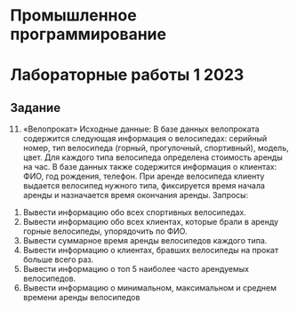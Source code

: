 # Промышленное программирование
# Лабораторные работы 1 2023

## Задание

11. «Велопрокат»
Исходные данные:
В базе данных велопроката содержится следующая информация о 
велосипедах: серийный номер, тип велосипеда (горный, прогулочный, 
спортивный), модель, цвет. Для каждого типа велосипеда определена стоимость 
аренды на час. В базе данных также содержится информация о клиентах: ФИО, 
год рождения, телефон. При аренде велосипеда клиенту выдается велосипед 
нужного типа, фиксируется время начала аренды и назначается время окончания 
аренды.
Запросы:
1) Вывести информацию обо всех спортивных велосипедах.
2) Вывести информацию обо всех клиентах, которые брали в аренду горные 
велосипеды, упорядочить по ФИО.
3) Вывести суммарное время аренды велосипедов каждого типа.
4) Вывести информацию о клиентах, бравших велосипеды на прокат больше 
всего раз.
5) Вывести информацию о топ 5 наиболее часто арендуемых велосипедов.
6) Вывести информацию о минимальном, максимальном и среднем времени 
аренды велосипедов
